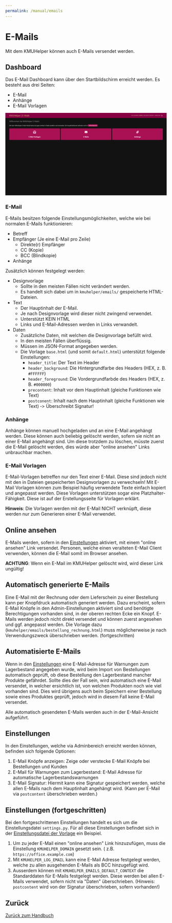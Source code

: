 ```yaml
---
permalink: /manual/emails
---
```


# E-Mails

Mit dem KMUHelper können auch E-Mails versendet werden.

## Dashboard

Das E-Mail Dashboard kann über den Startbildschirm erreicht werden. Es besteht aus drei Seiten:

- E-Mail
- Anhänge
- E-Mail Vorlagen

![KMUHelper - E-Mails](../assets/images/screenshots/emails_index.png)

### E-Mail

E-Mails besitzen folgende Einstellungsmöglichkeiten, welche wie bei normalen E-Mails funktionieren:

- Betreff
- Empfänger (Je eine E-Mail pro Zeile)
    - Direkte(r) Empfänger
    - CC (Kopie)
    - BCC (Blindkopie)
- Anhänge

Zusätzlich können festgelegt werden:

- Designvorlage
    - Sollte in den meisten Fällen nicht verändert werden.
    - Es handelt sich dabei um in `kmuhelper/emails/` gespeicherte HTML-Dateien.
- Text
    - Der Hauptinhalt der E-Mail.
    - Je nach Designvorlage wird dieser nicht zwingend verwendet.
    - Unterstützt KEIN HTML
    - Links und E-Mail-Adressen werden in Links verwandelt.
- Daten
    - Zusätzliche Daten, mit welchen die Designvorlage befüllt wird.
    - In den meisten Fällen überflüssig.
    - Müssen im JSON-Format angegeben werden.
    - Die Vorlage `base.html` (und somit `default.html`) unterstützt folgende Einstellungen:
        - `header_title`: Der Text im Header
        - `header_background`: Die Hintergrundfarbe des Headers (HEX, z. B. `#FFFFFF`)
        - `header_foreground`: Die Vordergrundfarbde des Headers (HEX, z. B. `#000000`)
        - `precontent`: Inhalt vor dem Hauptinhalt (gleiche Funktionen wie Text)
        - `postconent`: Inhalt nach dem Hauptinhalt (gleiche Funktionen wie Text)
          &dash;&gt; Überschreibt Signatur!

### Anhänge

Anhänge können manuell hochgeladen und an eine E-Mail angehängt werden. Diese können auch beliebig gelöscht werden,
sofern sie nicht an einer E-Mail angehängt sind. Um diese trotzdem zu löschen, müsste zuerst die E-Mail gelöscht werden,
dies würde aber "online ansehen" Links unbrauchbar machen.

### E-Mail Vorlagen

E-Mail-Vorlagen betreffen nur den Text einer E-Mail. Diese sind jedoch nicht mit den in Dateien gespeicherten
Designvorlagen zu verwechseln! Mit E-Mail Vorlagen können zum Beispiel häufig verwendete Texte einfach kopiert und
angepasst werden. Diese Vorlagen unterstützen sogar eine Platzhalter-Fähigkeit. Diese ist auf der Erstellungsseite für
Vorlagen erklärt.

**Hinweis**: Die Vorlagen werden mit der E-Mail NICHT verknüpft, diese werden nur zum Generieren einer E-Mail verwendet.

## Online ansehen

E-Mails werden, sofern in den [Einstellungen](#einstellungen-fortgeschritten) aktiviert, mit einem "online ansehen" Link
versendet. Personen, welche einen veralteten E-Mail Client verwenden, können die E-Mail somit im Browser ansehen.

**ACHTUNG**: Wenn ein E-Mail im KMUHelper gelöscht wird, wird dieser Link ungültig!

## Automatisch generierte E-Mails

Eine E-Mail mit der Rechnung oder dem Lieferschein zu einer Bestellung kann per Knopfdruck automatisch generiert werden.
Dazu erscheint, sofern E-Mail Knöpfe in den Admin-Einstellungen aktiviert sind und benötigte Berechtigungen vorhanden
sind, in der oberen rechten Ecke ein Knopf. E-Mails werden jedoch nicht direkt versendet und können zuerst angesehen und
ggf. angepasst werden. Die Vorlage dazu (`kmuhelper/emails/bestellung_rechnung.html`) muss möglicherweise je nach
Verwendungszweck überschrieben werden. (fortgeschritten)

## Automatisierte E-Mails

Wenn in den [Einstellungen](#einstellungen) eine E-Mail-Adresse für Warnungen zum Lagerbestand angegeben wurde, wird
beim Import von Bestellungen automatisch geprüft, ob diese Bestellung den Lagerbestand mancher Produkte gefährdet.
Sollte dies der Fall sein, wird automatisch eine E-Mail versendet, in welcher ersichtlich ist, von welchen Produkten
noch wie viel vorhanden sind. Dies wird übrigens auch beim Speichern einer Bestellung sowie eines Produktes geprüft,
jedoch wird in diesem Fall keine E-Mail versendet.

Alle automatisch gesendeten E-Mails werden auch in der E-Mail-Ansicht aufgeführt.

## Einstellungen

In den Einstellungen, welche via Adminbereich erreicht werden können, befinden sich folgende Optionen:

1. E-Mail Knöpfe anzeigen: Zeige oder verstecke E-Mail Knöpfe bei Bestellungen und Kunden
2. E-Mail für Warnungen zum Lagerbestand: E-Mail Adresse für automatische Lagerbestandswarnungen
3. E-Mail Signatur: Hiermit kann eine Signatur gespeichert werden, welche allen E-Mails nach dem Hauptinhalt angehängt
   wird. (Kann per E-Mail via `postcontent` überschrieben werden.)

## Einstellungen (fortgeschritten)

Bei den fortgeschrittenen Einstellungen handelt es sich um die Einstellungsdatei `settings.py`. Für all diese
Einstellungen befindet sich in
der [Einstellungsdatei der Vorlage](https://github.com/rafaelurben/djangoproject-template-kmuhelper-heroku/blob/master/mysite/settings.py#L244-L259)
ein Beispiel.

1. Um zu jeder E-Mail einen "online ansehen" Link hinzuzufügen, muss die Einstellung `KMUHELPER_DOMAIN` gesetzt sein. (
   z.B. `https://office.example.com`)
2. Mit `KMUHELPER_LOG_EMAIL` kann eine E-Mail Adresse festgelegt werden, welche zu allen ausgehenden E-Mails als BCC
   hinzugefügt wird.
3. Ausserdem können mit `KMUHELPER_EMAILS_DEFAULT_CONTEXT` die Standarddaten für E-Mails festgelegt werden. Diese werden
   bei allen E-Mails verwendet, sofern nicht via "Daten" überschrieben. (Hinweis: `postcontent` wird von der Signatur
   überschrieben, sofern vorhanden!)

## Zurück

[Zurück zum Handbuch](./README.md)
